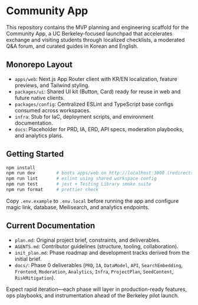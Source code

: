 # Community App

This repository contains the MVP planning and engineering scaffold for the Community App, a UC Berkeley-focused launchpad that accelerates exchange and visiting students through localized checklists, a moderated Q&A forum, and curated guides in Korean and English.

## Monorepo Layout
- `apps/web`: Next.js App Router client with KR/EN localization, feature previews, and Tailwind styling.
- `packages/ui`: Shared UI kit (Button, Card) ready for reuse in web and future native clients.
- `packages/config`: Centralized ESLint and TypeScript base configs consumed across workspaces.
- `infra`: Stub for IaC, deployment scripts, and environment documentation.
- `docs`: Placeholder for PRD, IA, ERD, API specs, moderation playbooks, and analytics plans.

## Getting Started
```bash
npm install
npm run dev        # boots apps/web on http://localhost:3000 (redirects to /ko)
npm run lint       # eslint using shared workspace config
npm run test       # jest + Testing Library smoke suite
npm run format     # prettier check
```
Copy `.env.example` to `.env.local` before running the app and configure magic link, database, Meilisearch, and analytics endpoints.

## Current Documentation
- `plan.md`: Original project brief, constraints, and deliverables.
- `AGENTS.md`: Contributor guidelines (structure, tooling, collaboration).
- `init_plan.md`: Phase roadmap and development tracks derived from the initial brief.
- `docs/`: Phase 0 deliverables (`PRD`, `IA`, `DataModel`, `API`, `SearchEmbedding`, `Frontend`, `Moderation`, `Analytics`, `Infra`, `ProjectPlan`, `SeedContent`, `RiskMitigation`).

Expect rapid iteration—each phase will layer in production-ready features, ops playbooks, and instrumentation ahead of the Berkeley pilot launch.

